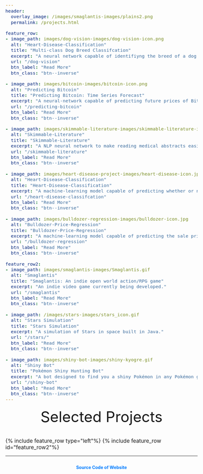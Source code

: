 ```yaml
---
header:
  overlay_image: /images/smaglantis-images/plains2.png
  permalink: /projects.html

feature_row:
- image_path: images/dog-vision-images/dog-vision-icon.png
  alt: "Heart-Disease-Classification"
  title: "Multi-class Dog Breed Classifcation"
  excerpt: "A neural network capable of identifiyng the breed of a dog given an image of a dog."
  url: "/dog-vision"
  btn_label: "Read More"
  btn_class: "btn--inverse"

- image_path: images/bitcoin-images/bitcoin-icon.png
  alt: "Predicting Bitcoin"
  title: "Predicting Bitcoin: Time Series Forecast"
  excerpt: "A neural-network capable of predicting future prices of Bitcoin."
  url: "/predicting-bitcoin"
  btn_label: "Read More"
  btn_class: "btn--inverse"

- image_path: images/skimmable-literature-images/skimmable-literature-icon.png
  alt: "Skimmable-Literature"
  title: "Skimmable-Literature"
  excerpt: "A NLP neural network to make reading medical abstracts easier."
  url: "/skimmable-literature"
  btn_label: "Read More"
  btn_class: "btn--inverse"

- image_path: images/heart-disease-project-images/heart-disease-icon.jpg
  alt: "Heart-Disease-Classification"
  title: "Heart-Disease-Classification"
  excerpt: "A machine-learning model capable of predicting whether or not someone has heart disease based on their medical attributes."
  url: "/heart-disease-classifcation"
  btn_label: "Read More"
  btn_class: "btn--inverse"

- image_path: images/bulldozer-regression-images/bulldozer-icon.jpg
  alt: "Bulldozer-Price-Regression"
  title: "Bulldozer-Price-Regression"
  excerpt: "A machine-learning model capable of predicting the sale price of a bulldozer."
  url: "/bulldozer-regression"
  btn_label: "Read More"
  btn_class: "btn--inverse"

feature_row2:
- image_path: images/smaglantis-images/Smaglantis.gif
  alt: "Smaglantis"
  title: "Smaglantis: An indie open world action/RPG game"
  excerpt: "An indie video game currently being developed."
  url: "/smaglantis"
  btn_label: "Read More"
  btn_class: "btn--inverse"

- image_path: /images/stars-images/stars_icon.gif
  alt: "Stars Simulation"
  title: "Stars Simulation"
  excerpt: "A simulation of Stars in space built in Java."
  url: "/stars/"
  btn_label: "Read More"
  btn_class: "btn--inverse"

- image_path: images/shiny-bot-images/shiny-kyogre.gif
  alt: "Shiny Bot"
  title: "Pokémon Shiny Hunting Bot"
  excerpt: "A bot designed to find you a shiny Pokémon in any Pokémon game."
  url: "/shiny-bot"
  btn_label: "Read More"
  btn_class: "btn--inverse"
---
```


<div style="margin-bottom:1cm" align="center"><font size="55">Selected Projects</font></div>

{% include feature_row type="left"%}
{% include feature_row id="feature_row2"%}

<style type="text/css">
  body {
    font-size: 13pt;
  }

  .footer {
    text-align: center;
    margin-top: 2em;
    font-size: 14px;
    color: #555;
  }

  .footer-link {
    font-weight: bold;
    text-decoration: none;
    color: #007bff;
  }

  .footer-link:hover {
    text-decoration: underline;
  }
</style>

---

<div class="footer">
  <a href="https://github.com/samiekamal/samiekamal.github.io" class="footer-link">Source Code of Website</a>
</div>